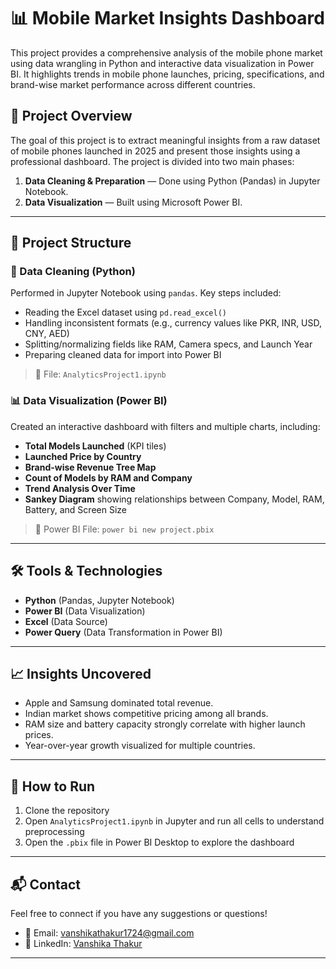 # 📊 Mobile Market Insights Dashboard

This project provides a comprehensive analysis of the mobile phone market using data wrangling in Python and interactive data visualization in Power BI. It highlights trends in mobile phone launches, pricing, specifications, and brand-wise market performance across different countries.

## 🚀 Project Overview

The goal of this project is to extract meaningful insights from a raw dataset of mobile phones launched in 2025 and present those insights using a professional dashboard. The project is divided into two main phases:

1. **Data Cleaning & Preparation** — Done using Python (Pandas) in Jupyter Notebook.
2. **Data Visualization** — Built using Microsoft Power BI.

---

## 📂 Project Structure

### 🔧 Data Cleaning (Python)

Performed in Jupyter Notebook using `pandas`. Key steps included:

- Reading the Excel dataset using `pd.read_excel()`
- Handling inconsistent formats (e.g., currency values like PKR, INR, USD, CNY, AED)
- Splitting/normalizing fields like RAM, Camera specs, and Launch Year
- Preparing cleaned data for import into Power BI

> 📎 File: `AnalyticsProject1.ipynb`

### 📊 Data Visualization (Power BI)

Created an interactive dashboard with filters and multiple charts, including:

- **Total Models Launched** (KPI tiles)
- **Launched Price by Country**
- **Brand-wise Revenue Tree Map**
- **Count of Models by RAM and Company**
- **Trend Analysis Over Time**
- **Sankey Diagram** showing relationships between Company, Model, RAM, Battery, and Screen Size

> 📎 Power BI File: `power bi new project.pbix`


---

## 🛠️ Tools & Technologies

- **Python** (Pandas, Jupyter Notebook)
- **Power BI** (Data Visualization)
- **Excel** (Data Source)
- **Power Query** (Data Transformation in Power BI)

---

## 📈 Insights Uncovered

- Apple and Samsung dominated total revenue.
- Indian market shows competitive pricing among all brands.
- RAM size and battery capacity strongly correlate with higher launch prices.
- Year-over-year growth visualized for multiple countries.

---

## 📌 How to Run

1. Clone the repository
2. Open `AnalyticsProject1.ipynb` in Jupyter and run all cells to understand preprocessing
3. Open the `.pbix` file in Power BI Desktop to explore the dashboard

---

## 📬 Contact

Feel free to connect if you have any suggestions or questions!

- 📧 Email: vanshikathakur1724@gmail.com
- 🔗 LinkedIn: [Vanshika Thakur](linkedin.com/in/vanshika-thakur-b60128288/)

---

